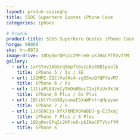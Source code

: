 ```yaml
---
layout: produk-casinghp
title: 5SOS Superhero Quotes iPhone Case
categories: iphone

# Produk
product-title: 5SOS Superhero Quotes iPhone Case
harga: 90000
sku: hn-0979
image-drive: 10Dg0mrQPqIc2MFre0-pkIHaCPTVVvfYM
gallery:
  - url: 1xYSYvv1AbSrq5mpfS8vcL6o89B1pxalb
    title: iPhone 5 / 5s / SE
  - url: 132MMI-ZQClVafAc4-sgSSmuQfQFYevM7
    title: iPhone 6 / 6s
  - url: 11tiaPL84zvCyTmOmBBoc72wjFzUx9ktW
    title: iPhone 6 Plus / 6s Plus
  - url: 1BliUlYYvbXQysumaE5XaWFntrqHpayan
    title: iPhone 7 / 8
  - url: 1iVSGhCjo-Xfk7bMEhQkW8DJ-g-EJ3xaj
    title: iPhone 7 Plus / 8 Plus
  - url: 10Dg0mrQPqIc2MFre0-pkIHaCPTVVvfYM
    title: iPhone X
---
```

